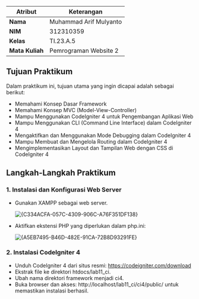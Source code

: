 | Atribut         | Keterangan            |
| --------------- | --------------------- |
| **Nama**        | Muhammad Arif Mulyanto   |
| **NIM**         | 312310359           |
| **Kelas**       | TI.23.A.5             |
| **Mata Kuliah** | Pemrograman Website 2 |

##  Tujuan Praktikum

Dalam praktikum ini, tujuan utama yang ingin dicapai adalah sebagai berikut:

- Memahami Konsep Dasar Framework
- Memahami Konsep MVC (Model-View-Controller)
- Mampu Menggunakan CodeIgniter 4 untuk Pengembangan Aplikasi Web
- Mampu Menggunakan CLI (Command Line Interface) dalam CodeIgniter 4
- Mengaktifkan dan Menggunakan Mode Debugging dalam CodeIgniter 4
- Mampu Membuat dan Mengelola Routing dalam CodeIgniter 4
- Mengimplementasikan Layout dan Tampilan Web dengan CSS di CodeIgniter 4

##  Langkah-Langkah Praktikum

###  1. Instalasi dan Konfigurasi Web Server

- Gunakan XAMPP sebagai web server.
  
  ![{C334ACFA-057C-4309-906C-A76F351DF138}](https://github.com/user-attachments/assets/0ac43ff5-37b4-49fe-ab50-4e76180809bd)

- Aktifkan ekstensi PHP yang diperlukan dalam php.ini:

  ![{A5EB7495-B46D-482E-91CA-72B8D93291FE}](https://github.com/user-attachments/assets/2845bf90-bf97-42f0-a055-1f9a47f645e7)

### 2. Instalasi CodeIgniter 4

* Unduh CodeIgniter 4 dari situs resmi: https://codeigniter.com/download
* Ekstrak file ke direktori htdocs/lab11_ci.
* Ubah nama direktori framework menjadi ci4.
* Buka browser dan akses: http://localhost/lab11_ci/ci4/public/ untuk memastikan instalasi berhasil.

  

